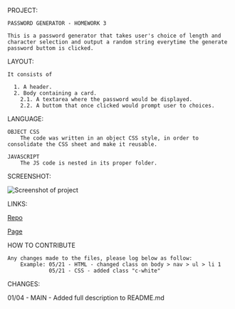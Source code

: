 PROJECT: 

    PASSWORD GENERATOR - HOMEWORK 3

    This is a password generator that takes user's choice of length and character selection and output a random string everytime the generate password buttom is clicked. 


LAYOUT:

    It consists of 

      1. A header.
      2. Body containing a card.
        2.1. A textarea where the password would be displayed.
        2.2. A buttom that once clicked would prompt user to choices.
      

LANGUAGE:

    OBJECT CSS
        The code was written in an object CSS style, in order to consolidate the CSS sheet and make it reusable. 

    JAVASCRIPT
        The JS code is nested in its proper folder.


SCREENSHOT:

   ![Screenshot of project](./assets/images/01-html-css-git-homework-demo.png)


LINKS:

[Repo]()

[Page]()
 

HOW TO CONTRIBUTE

    Any changes made to the files, please log below as follow:
        Example: 05/21 - HTML - changed class on body > nav > ul > li 1
                 05/21 - CSS - added class "c-white"

CHANGES:

01/04 - MAIN - Added full description to README.md



